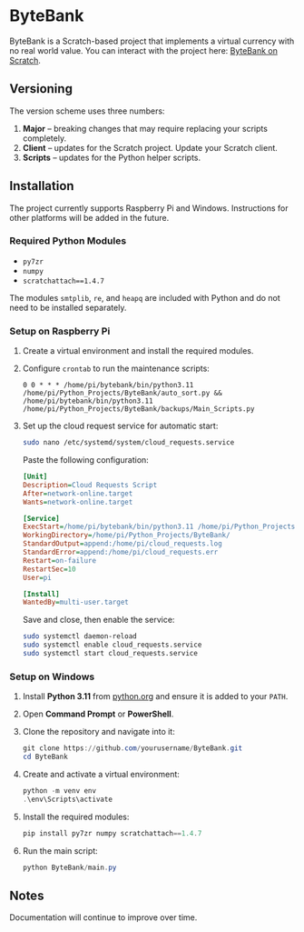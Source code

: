 # ByteBank

ByteBank is a Scratch-based project that implements a virtual currency with no real world value. You can interact with the project here: [ByteBank on Scratch](https://scratch.mit.edu/projects/1026899140/).

## Versioning

The version scheme uses three numbers:

1. **Major** – breaking changes that may require replacing your scripts completely.
2. **Client** – updates for the Scratch project. Update your Scratch client.
3. **Scripts** – updates for the Python helper scripts.

## Installation

The project currently supports Raspberry Pi and Windows. Instructions for other platforms will be added in the future.

### Required Python Modules

- `py7zr`
- `numpy`
- `scratchattach==1.4.7`

The modules `smtplib`, `re`, and `heapq` are included with Python and do not need to be installed separately.

### Setup on Raspberry Pi

1. Create a virtual environment and install the required modules.
2. Configure `crontab` to run the maintenance scripts:

   ```cron
   0 0 * * * /home/pi/bytebank/bin/python3.11 /home/pi/Python_Projects/ByteBank/auto_sort.py && /home/pi/bytebank/bin/python3.11 /home/pi/Python_Projects/ByteBank/backups/Main_Scripts.py
   ```
3. Set up the cloud request service for automatic start:

   ```bash
   sudo nano /etc/systemd/system/cloud_requests.service
   ```

   Paste the following configuration:

   ```ini
   [Unit]
   Description=Cloud Requests Script
   After=network-online.target
   Wants=network-online.target

   [Service]
   ExecStart=/home/pi/bytebank/bin/python3.11 /home/pi/Python_Projects/ByteBank/cloud_requests.py
   WorkingDirectory=/home/pi/Python_Projects/ByteBank/
   StandardOutput=append:/home/pi/cloud_requests.log
   StandardError=append:/home/pi/cloud_requests.err
   Restart=on-failure
   RestartSec=10
   User=pi

   [Install]
   WantedBy=multi-user.target
   ```

   Save and close, then enable the service:

   ```bash
   sudo systemctl daemon-reload
   sudo systemctl enable cloud_requests.service
   sudo systemctl start cloud_requests.service
   ```

### Setup on Windows

1. Install **Python 3.11** from [python.org](https://www.python.org/downloads/windows/) and ensure it is added to your `PATH`.
2. Open **Command Prompt** or **PowerShell**.
3. Clone the repository and navigate into it:

   ```powershell
   git clone https://github.com/yourusername/ByteBank.git
   cd ByteBank
   ```
4. Create and activate a virtual environment:

   ```powershell
   python -m venv env
   .\env\Scripts\activate
   ```
5. Install the required modules:

   ```powershell
   pip install py7zr numpy scratchattach==1.4.7
   ```
6. Run the main script:

   ```powershell
   python ByteBank/main.py
   ```

## Notes

Documentation will continue to improve over time.
